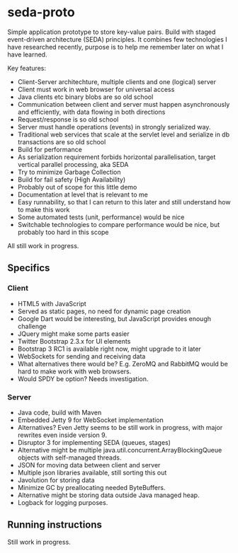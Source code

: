 seda-proto
==========

Simple application prototype to store key-value pairs. 
Build with staged event-driven architecture (SEDA) principles.
It combines few technologies I have researched recently, purpose is to help me remember later on what I have learned.

Key features:
* Client-Server architechture, multiple clients and one (logical) server
* Client must work in web browser for universal access
 * Java clients etc binary blobs are so old school 
* Communication between client and server must happen asynchronously and efficiently, with data flowing in both directions
 * Request/response is so old school
* Server must handle operations (events) in strongly serialized way.
 * Traditional web services that scale at the servlet level and serialize in db transactions are so old school
* Build for performance
 * As serialization requirement forbids horizontal parallelisation, target vertical parallel processing, aka SEDA
 * Try to minimize Garbage Collection
* Build for fail safety (High Availability)
 * Probably out of scope for this little demo
* Documentation at level that is relevant to me
* Easy runnability, so that I can return to this later and still understand how to make this work
* Some automated tests (unit, performance) would be nice
* Switchable technologies to compare performance would be nice, but probably too hard in this scope

All still work in progress.

Specifics
----------

### Client

* HTML5 with JavaScript
 * Served as static pages, no need for dynamic page creation
 * Google Dart would be interesting, but JavaScript provides enough challenge
 * JQuery might make some parts easier
* Twitter Bootstrap 2.3.x for UI elements
 * Bootstrap 3 RC1 is available right now, might upgrade to it later
* WebSockets for sending and receiving data
 * What alternatives there would be? E.g. ZeroMQ and RabbitMQ would be hard to make work with web browsers.
 * Would SPDY be option? Needs investigation.
 
### Server

* Java code, build with Maven
* Embedded Jetty 9 for WebSocket implementation
 * Alternatives? Even Jetty seems to be still work in progress, with major rewrites even inside version 9.
* Disruptor 3 for implementing SEDA (queues, stages)
 * Alternative might be multiple java.util.concurrent.ArrayBlockingQueue objects with self-managed threads.
* JSON for moving data between client and server
 * Multiple json libraries available, still sorting this out
* Javolution for storing data
 * Minimize GC by preallocating needed ByteBuffers.
 * Alternative might be storing data outside Java managed heap.
* Logback for logging purposes. 


Running instructions
-------------

Still work in progress.
